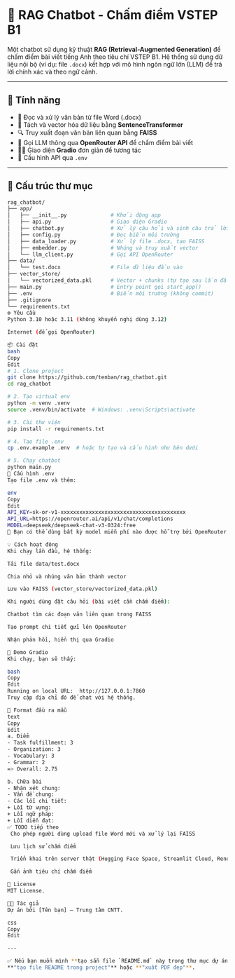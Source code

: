 # 💬 RAG Chatbot - Chấm điểm VSTEP B1

Một chatbot sử dụng kỹ thuật **RAG (Retrieval-Augmented Generation)** để chấm điểm bài viết tiếng Anh theo tiêu chí VSTEP B1. Hệ thống sử dụng dữ liệu nội bộ (ví dụ: file `.docx`) kết hợp với mô hình ngôn ngữ lớn (LLM) để trả lời chính xác và theo ngữ cảnh.

---

## 🚀 Tính năng

- 📄 Đọc và xử lý văn bản từ file Word (.docx)
- 🧠 Tách và vector hóa dữ liệu bằng **SentenceTransformer**
- 🔍 Truy xuất đoạn văn bản liên quan bằng **FAISS**
- 🤖 Gọi LLM thông qua **OpenRouter API** để chấm điểm bài viết
- 🧑‍🏫 Giao diện **Gradio** đơn giản để tương tác
- 🔐 Cấu hình API qua `.env`

---

## 📁 Cấu trúc thư mục

```bash
rag_chatbot/
├── app/
│   ├── __init__.py              # Khởi động app
│   ├── api.py                   # Giao diện Gradio
│   ├── chatbot.py               # Xử lý câu hỏi và sinh câu trả lời
│   ├── config.py                # Đọc biến môi trường
│   ├── data_loader.py           # Xử lý file .docx, tạo FAISS
│   ├── embedder.py              # Nhúng và truy xuất vector
│   └── llm_client.py            # Gọi API OpenRouter
├── data/
│   └── test.docx                # File dữ liệu đầu vào
├── vector_store/
│   └── vectorized_data.pkl      # Vector + chunks (tự tạo sau lần đầu)
├── main.py                      # Entry point gọi start_app()
├── .env                         # Biến môi trường (không commit)
├── .gitignore
└── requirements.txt
⚙️ Yêu cầu
Python 3.10 hoặc 3.11 (không khuyến nghị dùng 3.12)

Internet (để gọi OpenRouter)

📦 Cài đặt
bash
Copy
Edit
# 1. Clone project
git clone https://github.com/tenban/rag_chatbot.git
cd rag_chatbot

# 2. Tạo virtual env
python -m venv .venv
source .venv/bin/activate  # Windows: .venv\Scripts\activate

# 3. Cài thư viện
pip install -r requirements.txt

# 4. Tạo file .env
cp .env.example .env  # hoặc tự tạo và cấu hình như bên dưới

# 5. Chạy chatbot
python main.py
🔐 Cấu hình .env
Tạo file .env và thêm:

env
Copy
Edit
API_KEY=sk-or-v1-xxxxxxxxxxxxxxxxxxxxxxxxxxxxxxxxxxxxxxxx
API_URL=https://openrouter.ai/api/v1/chat/completions
MODEL=deepseek/deepseek-chat-v3-0324:free
📌 Bạn có thể dùng bất kỳ model miễn phí nào được hỗ trợ bởi OpenRouter.

💡 Cách hoạt động
Khi chạy lần đầu, hệ thống:

Tải file data/test.docx

Chia nhỏ và nhúng văn bản thành vector

Lưu vào FAISS (vector_store/vectorized_data.pkl)

Khi người dùng đặt câu hỏi (bài viết cần chấm điểm):

Chatbot tìm các đoạn văn liên quan trong FAISS

Tạo prompt chi tiết gửi lên OpenRouter

Nhận phản hồi, hiển thị qua Gradio

🧪 Demo Gradio
Khi chạy, bạn sẽ thấy:

bash
Copy
Edit
Running on local URL:  http://127.0.0.1:7860
Truy cập địa chỉ đó để chat với hệ thống.

📌 Format đầu ra mẫu
text
Copy
Edit
a. Điểm
- Task fulfillment: 3
- Organization: 3
- Vocabulary: 3
- Grammar: 2
=> Overall: 2.75

b. Chữa bài
- Nhận xét chung:
- Vấn đề chung:
- Các lỗi chi tiết:
+ Lỗi từ vựng:
+ Lỗi ngữ pháp:
+ Lỗi diễn đạt:
✅ TODO tiếp theo
 Cho phép người dùng upload file Word mới và xử lý lại FAISS

 Lưu lịch sử chấm điểm

 Triển khai trên server thật (Hugging Face Space, Streamlit Cloud, Render...)

 Gắn ảnh tiêu chí chấm điểm

📄 License
MIT License.

👨‍💻 Tác giả
Dự án bởi [Tên bạn] – Trung tâm CNTT.

css
Copy
Edit

---

✅ Nếu bạn muốn mình **tạo sẵn file `README.md` này trong thư mục dự án hiện tại** hoặc **gửi bản markdown đẹp (PDF / HTML)** thì chỉ cần nói:
**"tạo file README trong project"** hoặc **"xuất PDF đẹp"**.
```

